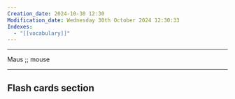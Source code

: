 ```yaml
---
Creation_date: 2024-10-30 12:30
Modification_date: Wednesday 30th October 2024 12:30:33
Indexes:
  - "[[vocabulary]]"
---
```


----

Maus ;; mouse



















---
## Flash cards section
